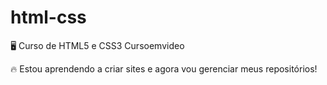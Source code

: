 # html-css
🖥️ Curso de HTML5 e CSS3 Cursoemvideo

🔥  Estou aprendendo a criar sites e agora vou gerenciar meus repositórios!
